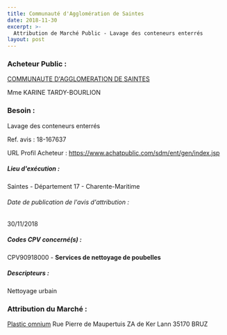 ```yaml
---
title: Communauté d'Agglomération de Saintes
date: 2018-11-30
excerpt: >-
  Attribution de Marché Public - Lavage des conteneurs enterrés
layout: post
---
```


### Acheteur Public : 
<a href="/acheteur-133/siren-200036473"> COMMUNAUTE D'AGGLOMERATION DE SAINTES</a><br/>

Mme KARINE TARDY-BOURLION





### Besoin :

Lavage des conteneurs enterrés

Ref. avis : 18-167637

URL Profil Acheteur : https://www.achatpublic.com/sdm/ent/gen/index.jsp

##### Lieu d'exécution :

Saintes - Département 17 - Charente-Maritime

###### Date de publication de l'avis d'attribution : 
30/11/2018

##### Codes CPV concerné(s) :
CPV90918000 - **Services de nettoyage de poubelles** <br/>

##### Descripteurs :
Nettoyage urbain <br/>

### Attribution du Marché :
<a href="/entreprise-575/siren-778151944"> Plastic omnium</a>    Rue Pierre de Maupertuis ZA de Ker Lann 35170 BRUZ <br/>
